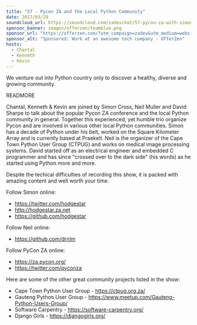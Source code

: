 ```yaml
---
title: "57 - Pycon ZA and the Local Python Community"
date: 2017/03/29
soundcloud_url: https://soundcloud.com/zadevchat/57-pycon-za-with-simon-cross-neil-muller-david-sharpe/s-S4fUe
sponsor_banner: images/offerzen/teamblue.png
sponsor_url: "https://offerzen.com/?utm_campaign=zadev&utm_medium=website"
sponsor_alt: "Sponsored: Work at an awesome tech company - OfferZen"
hosts:
  - Chantal
  - Kenneth
  - Kevin
---
```


We venture out into Python country only to discover a healthy, diverse and growing community.

READMORE

Chantal, Kenneth & Kevin are joined by Simon Cross, Neil Muller and David Sharpe to talk about the popular Pycon ZA conference and the local Python community in general. Together this experienced, yet humble trio organize Pycon and are involved in various other local Python communities. Simon has a decade of Python under his belt, worked on the Square Kilometer Array and is currently based at Praekelt. Neil is the organizer of the Cape Town Python User Group (CTPUG) and works on medical image processing systems. David started off as an electrical engineer and embedded C programmer and has since "crossed over to the dark side" (his words) as he started using Python more and more.

Despite the techical difficulties of recording this show, it is packed with amazing content and well worth your time.


Follow Simon online:

* https://twitter.com/hodgestar
* http://hodgestar.za.net
* https://github.com/hodgestar

Follow Neil online:

* https://github.com/drnlm

Follow PyCon ZA online:

* https://za.pycon.org/
* https://twitter.com/pyconza

Here are some of the other great community projects listed in the show:

* Cape Town Python User Group - https://ctpug.org.za/
* Gauteng Python User Group - https://www.meetup.com/Gauteng-Python-Users-Group/
* Software Carpentry - https://software-carpentry.org/
* Django Girls - https://djangogirls.org/
